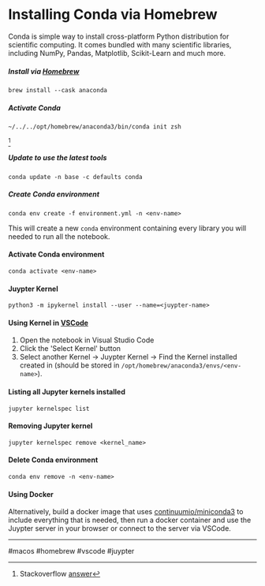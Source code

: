 # Installing Conda via Homebrew

Conda is simple way to install cross-platform Python distribution for scientific computing. It comes bundled with many scientific libraries, including NumPy, Pandas, Matplotlib, Scikit-Learn and much more.

##### Install via [Homebrew](https://brew.sh/)

```shell
brew install --cask anaconda
```

##### Activate Conda

````shell
~/../../opt/homebrew/anaconda3/bin/conda init zsh
````

[^1]

##### Update to use the latest tools

```shell
conda update -n base -c defaults conda
```

##### Create Conda environment

```shell
conda env create -f environment.yml -n <env-name>
```

This will create a new `conda` environment containing every library you will needed to run all the notebook.

#### Activate Conda environment

```shell
conda activate <env-name>
```

#### Juypter Kernel

```shell
python3 -m ipykernel install --user --name=<juypter-name>
```

#### Using Kernel in [VSCode](https://code.visualstudio.com/docs/datascience/jupyter-kernel-management#_jupyter-kernels)

1. Open the notebook in Visual Studio Code
2. Click the 'Select Kernel' button
3. Select another Kernel -> Juypter Kernel -> Find the Kernel installed created in (should be stored in `/opt/homebrew/anaconda3/envs/<env-name>`).

#### Listing all Jupyter kernels installed

```shell
jupyter kernelspec list
```

#### Removing Jupyter kernel

```shell
jupyter kernelspec remove <kernel_name>
```

#### Delete Conda environment

```shell
conda env remove -n <env-name>
```

#### Using Docker

Alternatively, build a docker image that uses [continuumio/miniconda3](https://hub.docker.com/r/continuumio/miniconda3/) to include everything that is needed, then run a docker container and use the Juypter server in your browser or connect to the server via VSCode.

[^1]: Stackoverflow [answer](https://stackoverflow.com/a/66296716)

---

#macos #homebrew #vscode #juypter
